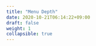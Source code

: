 ```yaml
---
title: "Menu Depth"
date: 2020-10-21T06:14:22+09:00
draft: false
weight: 1
collapsible: true
---
```

